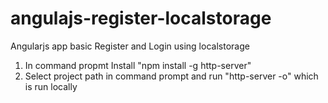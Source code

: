 # angulajs-register-localstorage
Angularjs app basic Register and Login using localstorage
1) In command propmt Install "npm install -g http-server"
2) Select project path in command prompt and run "http-server -o" which is run locally
